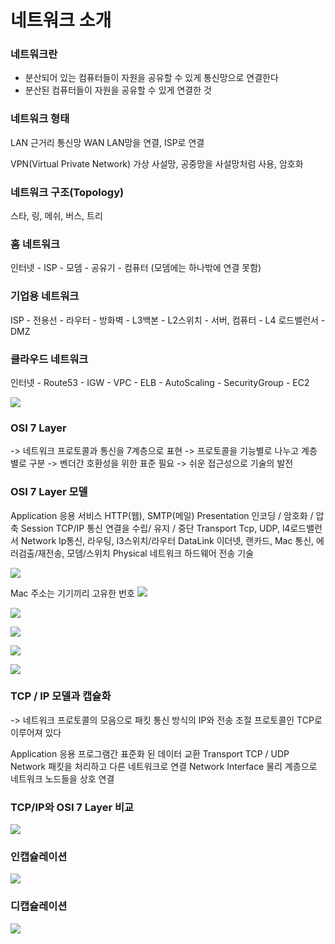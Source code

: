 # 네트워크 소개

### 네트워크란
- 분산되어 있는 컴퓨터들이 자원을 공유할 수 있게 통신망으로 연결한다
- 분산된 컴퓨터들이 자원을 공유할 수 있게 연결한 것

### 네트워크 형태
LAN 근거리 통신망
WAN LAN망을 연결, ISP로 연결

VPN(Virtual Private Network) 가상 사설망, 공중망을 사설망처럼 사용, 암호화

### 네트워크 구조(Topology)

스타, 링, 메쉬, 버스, 트리

### 홈 네트워크
인터넷 - ISP - 모뎀 - 공유기 - 컴퓨터
(모뎀에는 하나밖에 연결 못함)

### 기업용 네트워크
ISP - 전용선 - 라우터 - 방화벽 
                        - L3백본 - L2스위치 - 서버, 컴퓨터 
                        -  L4 로드밸런서 - DMZ

### 클라우드 네트워크 
인터넷 - Route53 - IGW - VPC - ELB - AutoScaling - SecurityGroup - EC2

![](2021-12-07-20-23-49.png)

### OSI 7 Layer
-> 네트워크 프로토콜과 통신을 7계층으로 표현
-> 프로토콜을 기능별로 나누고 계층 별로 구분
-> 벤더간 호환성을 위한 표준 필요 -> 쉬운 접근성으로 기술의 발전

### OSI 7 Layer 모델
Application 응용 서비스 HTTP(웹), SMTP(메일)
Presentation 인코딩 / 암호화 / 압축
Session   TCP/IP 통신 연결을 수립/ 유지 / 중단
Transport Tcp, UDP, l4로드밸런서
Network Ip통신, 라우팅, l3스위치/라우터
DataLink 이더넷, 랜카드, Mac 통신, 에러검출/재전송, 모뎀/스위치
Physical 네트워크 하드웨어 전송 기술

![](2021-12-07-20-28-51.png)

Mac 주소는 기기끼리 고유한 번호
![](2021-12-07-20-29-34.png)

![](2021-12-07-20-30-09.png)

![](2021-12-07-20-30-41.png)

![](2021-12-07-20-31-45.png)

![](2021-12-07-20-32-54.png)


### TCP / IP 모델과 캡슐화
-> 네트워크 프로토콜의 모음으로 패킷 통신 방식의 IP와 전송 조절 프로토콜인 TCP로 이루어져 있다

Application 응용 프로그램간 표준화 된 데이터 교환
Transport TCP / UDP
Network 패킷을 처리하고 다른 네트워크로 연결
Network Interface 물리 계층으로 네트워크 노드들을 상호 연결

### TCP/IP와 OSI 7 Layer 비교

![](2021-12-07-20-36-19.png)

### 인캡슐레이션

![](2021-12-07-20-37-40.png)

### 디캡슐레이션

![](2021-12-07-20-38-37.png)

